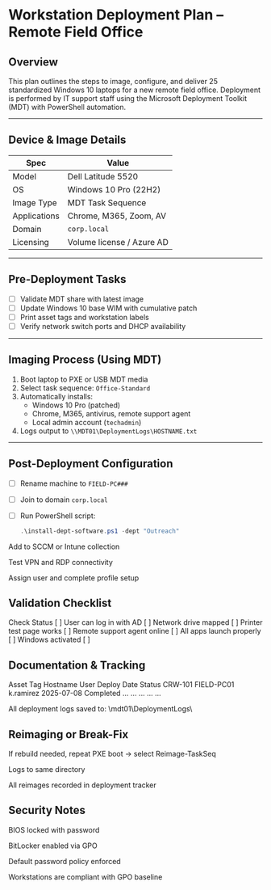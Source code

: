 # Workstation Deployment Plan – Remote Field Office

## Overview

This plan outlines the steps to image, configure, and deliver 25 standardized Windows 10 laptops for a new remote field office. Deployment is performed by IT support staff using the Microsoft Deployment Toolkit (MDT) with PowerShell automation.

---

## Device & Image Details

| Spec               | Value                     |
|--------------------|---------------------------|
| Model              | Dell Latitude 5520        |
| OS                 | Windows 10 Pro (22H2)     |
| Image Type         | MDT Task Sequence         |
| Applications       | Chrome, M365, Zoom, AV    |
| Domain             | `corp.local`              |
| Licensing          | Volume license / Azure AD |

---

## Pre-Deployment Tasks

- [ ] Validate MDT share with latest image
- [ ] Update Windows 10 base WIM with cumulative patch
- [ ] Print asset tags and workstation labels
- [ ] Verify network switch ports and DHCP availability

---

## Imaging Process (Using MDT)

1. Boot laptop to PXE or USB MDT media
2. Select task sequence: `Office-Standard`
3. Automatically installs:
   - Windows 10 Pro (patched)
   - Chrome, M365, antivirus, remote support agent
   - Local admin account (`techadmin`)
4. Logs output to `\\MDT01\DeploymentLogs\HOSTNAME.txt`

---

## Post-Deployment Configuration

- [ ] Rename machine to `FIELD-PC###`
- [ ] Join to domain `corp.local`
- [ ] Run PowerShell script:

   ```powershell
   .\install-dept-software.ps1 -dept "Outreach"
 Add to SCCM or Intune collection

 Test VPN and RDP connectivity

 Assign user and complete profile setup

## Validation Checklist
Check	Status          [ ]
User can log in with AD	[ ]
Network drive mapped	[ ]
Printer test page works	[ ]
Remote support agent online	[ ]
All apps launch properly	[ ]
Windows activated	[ ]

## Documentation & Tracking
Asset Tag	Hostname	User	Deploy Date	Status
CRW-101	FIELD-PC01	k.ramirez	2025-07-08	Completed
...	...	...	...	...

All deployment logs saved to: \\mdt01\DeploymentLogs\

## Reimaging or Break-Fix

If rebuild needed, repeat PXE boot → select Reimage-TaskSeq

Logs to same directory

All reimages recorded in deployment tracker

## Security Notes

BIOS locked with password

BitLocker enabled via GPO

Default password policy enforced

Workstations are compliant with GPO baseline